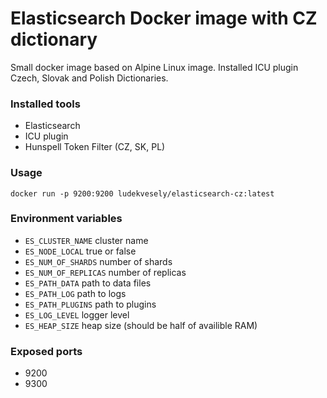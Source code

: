 # Elasticsearch Docker image with CZ dictionary

Small docker image based on Alpine Linux image. Installed ICU plugin Czech, Slovak and Polish Dictionaries.

### Installed tools

- Elasticsearch
- ICU plugin
- Hunspell Token Filter (CZ, SK, PL)

### Usage

```
docker run -p 9200:9200 ludekvesely/elasticsearch-cz:latest
```

### Environment variables

- `ES_CLUSTER_NAME` cluster name
- `ES_NODE_LOCAL` true or false
- `ES_NUM_OF_SHARDS` number of shards
- `ES_NUM_OF_REPLICAS` number of replicas
- `ES_PATH_DATA` path to data files
- `ES_PATH_LOG` path to logs
- `ES_PATH_PLUGINS` path to plugins
- `ES_LOG_LEVEL` logger level
- `ES_HEAP_SIZE` heap size (should be half of availible RAM)

### Exposed ports

- 9200
- 9300

